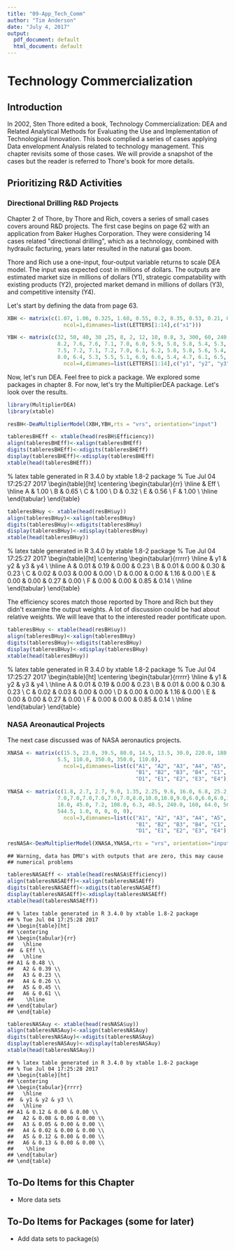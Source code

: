 ```yaml
---
title: "09-App_Tech_Comm"
author: "Tim Anderson"
date: "July 4, 2017"
output:
  pdf_document: default
  html_document: default
---
```




# Technology Commercialization 

## Introduction

In 2002, Sten Thore edited a book, Technology Commercialization:  DEA and Related Analytical Methods for Evaluating the Use and Implementation of Technological Innovation.  This book complied a series of cases applying Data envelopment Analysis related to technology management.  This chapter revisits some of those cases. We will provide a snapshot of the cases but the reader is referred to Thore's book for more details.  

## Prioritizing R&D Activities

### Directional Drilling R&D Projects

Chapter 2 of Thore, by Thore and Rich, covers a series of small cases covers around R&D projects.  The first case begins on page 62 with an application from Baker Hughes Corporation.  They were considering 14 cases related "directional drilling", which as a technology, combined with hydraulic facturing, years later resulted in the natural gas boom.  

Thore and Rich use a one-input, four-output variable returns to scale DEA model.  The input was expected cost in millions of dollars.  The outputs are estimated market size in millions of dollars (Y1), strategic compatability with existing products (Y2), projected market demand in millions of dollars (Y3), and competitive intensity (Y4).  

Let's start by defining the data from page 63.  


```r
XBH <- matrix(c(1.07, 1.06, 0.325, 1.60, 0.55, 0.2, 0.35, 0.53, 0.21, 0.16, 0.07, 1.95, 5.59, 3.10),
                  ncol=1,dimnames=list(LETTERS[1:14],c("x1")))

YBH <- matrix(c(32, 50, 40, 30 ,25, 8, 2, 12, 10, 0.8, 3, 300, 60, 240,
                8.2, 7.6, 7.6, 7.1, 7.0, 6.0, 5.9, 5.8, 5.8, 5.4, 5.3, 6.8, 6.2, 6.2,
                7.5, 7.2, 7.1, 7.2, 7.0, 6.1, 6.2, 5.8, 5.8, 5.6, 5.4, 6.1, 6.9, 6.6,
                8.0, 6.4, 5.3, 5.5, 5.1, 6.9, 6.6, 5.4, 4.7, 6.1, 6.5, 6.4, 6.8, 7.1),
                  ncol=4,dimnames=list(LETTERS[1:14],c("y1", "y2", "y3", "y4")))
```

Now, let's run DEA.  Feel free to pick a package.  We explored some packages in chapter 8.  For now, let's try the MultiplierDEA package.  Let's look over the results.


```r
library(MultiplierDEA)
library(xtable)

resBH<-DeaMultiplierModel(XBH,YBH,rts = "vrs", orientation="input")

tableresBHEff <- xtable(head(resBH$Efficiency))
align(tableresBHEff)<-xalign(tableresBHEff)
digits(tableresBHEff)<-xdigits(tableresBHEff)
display(tableresBHEff)<-xdisplay(tableresBHEff)
xtable(head(tableresBHEff))
```

% latex table generated in R 3.4.0 by xtable 1.8-2 package
% Tue Jul 04 17:25:27 2017
\begin{table}[ht]
\centering
\begin{tabular}{rr}
  \hline
 & Eff \\ 
  \hline
A & 1.00 \\ 
  B & 0.65 \\ 
  C & 1.00 \\ 
  D & 0.32 \\ 
  E & 0.56 \\ 
  F & 1.00 \\ 
   \hline
\end{tabular}
\end{table}

```r
tableresBHuy <- xtable(head(resBH$uy))
align(tableresBHuy)<-xalign(tableresBHuy)
digits(tableresBHuy)<-xdigits(tableresBHuy)
display(tableresBHuy)<-xdisplay(tableresBHuy)
xtable(head(tableresBHuy))
```

% latex table generated in R 3.4.0 by xtable 1.8-2 package
% Tue Jul 04 17:25:27 2017
\begin{table}[ht]
\centering
\begin{tabular}{rrrrr}
  \hline
 & y1 & y2 & y3 & y4 \\ 
  \hline
A & 0.01 & 0.19 & 0.00 & 0.23 \\ 
  B & 0.01 & 0.00 & 0.30 & 0.23 \\ 
  C & 0.02 & 0.03 & 0.00 & 0.00 \\ 
  D & 0.00 & 0.00 & 1.16 & 0.00 \\ 
  E & 0.00 & 0.00 & 0.27 & 0.00 \\ 
  F & 0.00 & 0.00 & 0.85 & 0.14 \\ 
   \hline
\end{tabular}
\end{table}

The efficiency scores match those reported by Thore and Rich but they didn't examine the output weights.  A lot of discussion could be had about relative weights.  We will leave that to the interested reader pontificate upon.


```r
tableresBHuy <- xtable(head(resBH$uy))
align(tableresBHuy)<-xalign(tableresBHuy)
digits(tableresBHuy)<-xdigits(tableresBHuy)
display(tableresBHuy)<-xdisplay(tableresBHuy)
xtable(head(tableresBHuy))
```

% latex table generated in R 3.4.0 by xtable 1.8-2 package
% Tue Jul 04 17:25:27 2017
\begin{table}[ht]
\centering
\begin{tabular}{rrrrr}
  \hline
 & y1 & y2 & y3 & y4 \\ 
  \hline
A & 0.01 & 0.19 & 0.00 & 0.23 \\ 
  B & 0.01 & 0.00 & 0.30 & 0.23 \\ 
  C & 0.02 & 0.03 & 0.00 & 0.00 \\ 
  D & 0.00 & 0.00 & 1.16 & 0.00 \\ 
  E & 0.00 & 0.00 & 0.27 & 0.00 \\ 
  F & 0.00 & 0.00 & 0.85 & 0.14 \\ 
   \hline
\end{tabular}
\end{table}

### NASA Areonautical Projects 

The next case discussed was of NASA aeronautics projects.  


```r
XNASA <- matrix(c(15.5, 23.0, 39.5, 80.0, 14.5, 13.5, 30.0, 220.0, 180.0, 980.0, 1050.0, 15.0, 40.0,
                5.5, 110.0, 350.0, 350.0, 110.0),
                  ncol=1,dimnames=list(c("A1", "A2", "A3", "A4", "A5", "A6",
                                         "B1", "B2", "B3", "B4", "C1", "C2", "C3",
                                         "D1", "E1", "E2", "E3", "E4"),c("x1")))

YNASA <- matrix(c(1.8, 2.7, 2.7, 9.0, 1.35, 2.25, 9.6, 16.0, 6.8, 25.2, 20.7, 4.5, 19.8, 0.75, 0, 0, 0, 0,
                7.0,7.0,7.0,7.0,7.0,7.0,8.0,10.0,10.0,9.0,6.0,6.0,6.0,10.0,8.0,8.0,8.0,8.0,
                18.0, 45.0, 7.2, 108.0, 6.3, 40.5, 240.0, 160, 64.0, 560.0, 1170.0, 18.0,
                544.5, 1.0, 0, 0, 0, 0),
                  ncol=3,dimnames=list(c("A1", "A2", "A3", "A4", "A5", "A6",
                                         "B1", "B2", "B3", "B4", "C1", "C2", "C3",
                                         "D1", "E1", "E2", "E3", "E4"),c("y1", "y2", "y3")))
```



```r
resNASA<-DeaMultiplierModel(XNASA,YNASA,rts = "vrs", orientation="input")
```

```
## Warning, data has DMU's with outputs that are zero, this may cause
## numerical problems
```

```r
tableresNASAEff <- xtable(head(resNASA$Efficiency))
align(tableresNASAEff)<-xalign(tableresNASAEff)
digits(tableresNASAEff)<-xdigits(tableresNASAEff)
display(tableresNASAEff)<-xdisplay(tableresNASAEff)
xtable(head(tableresNASAEff))
```

```
## % latex table generated in R 3.4.0 by xtable 1.8-2 package
## % Tue Jul 04 17:25:28 2017
## \begin{table}[ht]
## \centering
## \begin{tabular}{rr}
##   \hline
##  & Eff \\ 
##   \hline
## A1 & 0.48 \\ 
##   A2 & 0.39 \\ 
##   A3 & 0.23 \\ 
##   A4 & 0.26 \\ 
##   A5 & 0.45 \\ 
##   A6 & 0.61 \\ 
##    \hline
## \end{tabular}
## \end{table}
```

```r
tableresNASAuy <- xtable(head(resNASA$uy))
align(tableresNASAuy)<-xalign(tableresNASAuy)
digits(tableresNASAuy)<-xdigits(tableresNASAuy)
display(tableresNASAuy)<-xdisplay(tableresNASAuy)
xtable(head(tableresNASAuy))
```

```
## % latex table generated in R 3.4.0 by xtable 1.8-2 package
## % Tue Jul 04 17:25:28 2017
## \begin{table}[ht]
## \centering
## \begin{tabular}{rrrr}
##   \hline
##  & y1 & y2 & y3 \\ 
##   \hline
## A1 & 0.12 & 0.00 & 0.00 \\ 
##   A2 & 0.08 & 0.00 & 0.00 \\ 
##   A3 & 0.05 & 0.00 & 0.00 \\ 
##   A4 & 0.02 & 0.00 & 0.00 \\ 
##   A5 & 0.12 & 0.00 & 0.00 \\ 
##   A6 & 0.13 & 0.00 & 0.00 \\ 
##    \hline
## \end{tabular}
## \end{table}
```


## To-Do Items for this Chapter
* More data sets

## To-Do Items for Packages (some for later)
* Add data sets to package(s)
